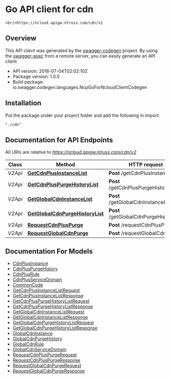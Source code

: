 # Go API client for cdn

    <br/>https://ncloud.apigw.ntruss.com/cdn/v2

## Overview
This API client was generated by the [swagger-codegen](https://github.com/swagger-api/swagger-codegen) project.  By using the [swagger-spec](https://github.com/swagger-api/swagger-spec) from a remote server, you can easily generate an API client.

- API version: 2018-07-04T02:02:10Z
- Package version: 1.0.0
- Build package: io.swagger.codegen.languages.NcpGoForNcloudClientCodegen

## Installation
Put the package under your project folder and add the following in import:
```
"./cdn"
```

## Documentation for API Endpoints

All URIs are relative to *https://ncloud.apigw.ntruss.com/cdn/v2*

Class | Method | HTTP request | Description
------------ | ------------- | ------------- | -------------
*V2Api* | [**GetCdnPlusInstanceList**](docs/V2Api.md#getcdnplusinstancelist) | **Post** /getCdnPlusInstanceList | 
*V2Api* | [**GetCdnPlusPurgeHistoryList**](docs/V2Api.md#getcdnpluspurgehistorylist) | **Post** /getCdnPlusPurgeHistoryList | 
*V2Api* | [**GetGlobalCdnInstanceList**](docs/V2Api.md#getglobalcdninstancelist) | **Post** /getGlobalCdnInstanceList | 
*V2Api* | [**GetGlobalCdnPurgeHistoryList**](docs/V2Api.md#getglobalcdnpurgehistorylist) | **Post** /getGlobalCdnPurgeHistoryList | 
*V2Api* | [**RequestCdnPlusPurge**](docs/V2Api.md#requestcdnpluspurge) | **Post** /requestCdnPlusPurge | 
*V2Api* | [**RequestGlobalCdnPurge**](docs/V2Api.md#requestglobalcdnpurge) | **Post** /requestGlobalCdnPurge | 


## Documentation For Models

 - [CdnPlusInstance](docs/CdnPlusInstance.md)
 - [CdnPlusPurgeHistory](docs/CdnPlusPurgeHistory.md)
 - [CdnPlusRule](docs/CdnPlusRule.md)
 - [CdnPlusServiceDomain](docs/CdnPlusServiceDomain.md)
 - [CommonCode](docs/CommonCode.md)
 - [GetCdnPlusInstanceListRequest](docs/GetCdnPlusInstanceListRequest.md)
 - [GetCdnPlusInstanceListResponse](docs/GetCdnPlusInstanceListResponse.md)
 - [GetCdnPlusPurgeHistoryListRequest](docs/GetCdnPlusPurgeHistoryListRequest.md)
 - [GetCdnPlusPurgeHistoryListResponse](docs/GetCdnPlusPurgeHistoryListResponse.md)
 - [GetGlobalCdnInstanceListRequest](docs/GetGlobalCdnInstanceListRequest.md)
 - [GetGlobalCdnInstanceListResponse](docs/GetGlobalCdnInstanceListResponse.md)
 - [GetGlobalCdnPurgeHistoryListRequest](docs/GetGlobalCdnPurgeHistoryListRequest.md)
 - [GetGlobalCdnPurgeHistoryListResponse](docs/GetGlobalCdnPurgeHistoryListResponse.md)
 - [GlobalCdnInstance](docs/GlobalCdnInstance.md)
 - [GlobalCdnPurgeHistory](docs/GlobalCdnPurgeHistory.md)
 - [GlobalCdnRule](docs/GlobalCdnRule.md)
 - [GlobalCdnServiceDomain](docs/GlobalCdnServiceDomain.md)
 - [RequestCdnPlusPurgeRequest](docs/RequestCdnPlusPurgeRequest.md)
 - [RequestCdnPlusPurgeResponse](docs/RequestCdnPlusPurgeResponse.md)
 - [RequestGlobalCdnPurgeRequest](docs/RequestGlobalCdnPurgeRequest.md)
 - [RequestGlobalCdnPurgeResponse](docs/RequestGlobalCdnPurgeResponse.md)

